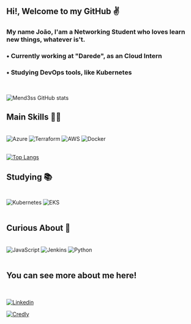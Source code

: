 ## Hi!, Welcome to my GitHub ✌️ <br/>

<div>

### My name João, I'am a Networking Student who loves learn new things, whatever is't.

<h3>• Currently working at "Darede", as an Cloud Intern </h3>
<h3>• Studying DevOps tools, like Kubernetes </h3>

</div> <br/>

![Mend3ss GitHub stats](https://github-readme-stats.vercel.app/api?username=Mend3ss&show_icons=true&theme=tokyonight)

## Main Skills 👨‍💻

<div style="display: inline_block"><br/>

<img align="center" alt="Azure" src="https://img.shields.io/badge/Microsoft_Azure-0089D6?style=for-the-badge&logo=microsoft-azure&logoColor=white" />

<img align="center" alt="Terraform" src="https://img.shields.io/badge/Terraform-7B42BC.svg?style=for-the-badge&logo=Terraform&logoColor=white" />

<img align="center" alt="AWS" src="https://img.shields.io/badge/Amazon_AWS-232F3E?style=for-the-badge&logo=amazon-aws&logoColor=white" />

<img align="center" alt="Docker" src="https://img.shields.io/badge/Docker-2496ED.svg?style=for-the-badge&logo=Docker&logoColor=white"/>
</div> <br/>

[![Top Langs](https://github-readme-stats.vercel.app/api/top-langs/?username=Mend3ss&layout=compact)](https://github.com/anuraghazra/github-readme-stats)

## Studying 📚

<div style="display: inline_block"><br/>

<img align="center" alt="Kubernetes" src="https://img.shields.io/badge/Kubernetes-326CE5.svg?style=for-the-badge&logo=Kubernetes&logoColor=white " />

<img align="center" alt="EKS" src="https://img.shields.io/badge/Amazon%20EKS-FF9900.svg?style=for-the-badge&logo=Amazon-EKS&logoColor=white " />

</div> <br/>

## Curious About 🧐

<div style="display: inline_block"><br/>

<img align="center" alt="JavaScript" src="https://img.shields.io/badge/JavaScript-F7DF1E.svg?style=for-the-badge&logo=JavaScript&logoColor=black" />

<img align="center" alt="Jenkins" src="https://img.shields.io/badge/Jenkins-D24939.svg?style=for-the-badge&logo=Jenkins&logoColor=white"/>

<img align="center" alt="Python" src="https://img.shields.io/badge/Python-3776AB.svg?style=for-the-badge&logo=Python&logoColor=white " />
</div> <br/>

## You can see more about me here!

<div style="display: inline_block"><br/>

[![Linkedin](https://img.shields.io/badge/LinkedIn-0077B5?style=for-the-badge&logo=linkedin&logoColor=white)](https://www.linkedin.com/in/joao-mendes-souza/)

[![Credly](https://img.shields.io/badge/Credly-FF6B00.svg?style=for-the-badge&logo=Credly&logoColor=white)](https://www.credly.com/users/joao-mendes.66ac84de/badges)

</div>
